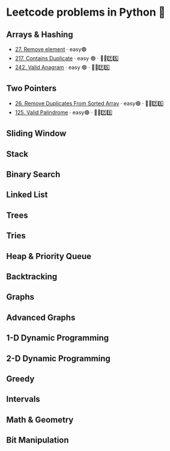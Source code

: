 # Leetcode problems in Python 🐍

## Arrays & Hashing
- [27. Remove element](https://github.com/flenhu/leetcode/blob/main/Python/easy/27_removeElement.ipynb) · easy🟢  
- [217. Contains Duplicate](https://github.com/flenhu/leetcode/blob/main/Python/easy/217_containsDuplicate.ipynb) · easy 🟢 · 🧑‍🦯7️⃣5️⃣ 
- [242. Valid Anagram](https://github.com/flenhu/leetcode/blob/main/Python/easy/242_validAnagram.ipynb) · easy 🟢 · 🧑‍🦯7️⃣5️⃣ 

## Two Pointers

- [26. Remove Duplicates From Sorted Array](https://github.com/flenhu/leetcode/blob/main/Python/easy/26_removeDuplicatesFromSortedArray.ipynb) · easy🟢 · 🧑‍🦯7️⃣5️⃣ 
- [125. Valid Palindrome](https://github.com/flenhu/leetcode/blob/main/Python/easy/125_validPalindrome.ipynb) · easy🟢 · 🧑‍🦯7️⃣5️⃣ 


## Sliding Window

## Stack

## Binary Search

## Linked List

## Trees

## Tries

## Heap & Priority Queue

## Backtracking 

## Graphs

## Advanced Graphs

## 1-D Dynamic Programming

## 2-D Dynamic Programming 

## Greedy

## Intervals

## Math & Geometry

## Bit Manipulation

